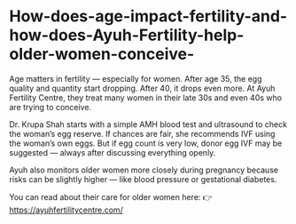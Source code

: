 # How-does-age-impact-fertility-and-how-does-Ayuh-Fertility-help-older-women-conceive-

Age matters in fertility — especially for women. After age 35, the egg quality and quantity start dropping. After 40, it drops even more. At Ayuh Fertility Centre, they treat many women in their late 30s and even 40s who are trying to conceive.

Dr. Krupa Shah starts with a simple AMH blood test and ultrasound to check the woman’s egg reserve. If chances are fair, she recommends IVF using the woman’s own eggs. But if egg count is very low, donor egg IVF may be suggested — always after discussing everything openly.

Ayuh also monitors older women more closely during pregnancy because risks can be slightly higher — like blood pressure or gestational diabetes.

You can read about their care for older women here:
👉 https://ayuhfertilitycentre.com/
